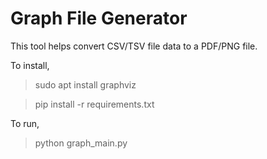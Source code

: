 # Graph File Generator

This tool helps convert CSV/TSV file data to a PDF/PNG file.

To install,

> sudo apt install graphviz

> pip install -r requirements.txt

To run,
> python graph_main.py
